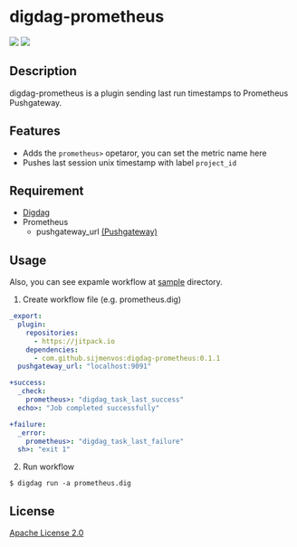 # digdag-prometheus
[![](https://jitpack.io/v/sijmenvos/digdag-prometheus.svg?style=flat-square)](https://jitpack.io/#sijmenvos/digdag-prometheus)
[![](https://jitpack.io/v/sijmenvos/digdag-prometheus/month.svg?style=flat-square)](https://jitpack.io/#sijmenvos/digdag-prometheus)

## Description
digdag-prometheus is a plugin sending last run timestamps to Prometheus Pushgateway.

## Features

- Adds the `prometheus>` opetaror, you can set the metric name here
- Pushes last session unix timestamp with label `project_id`

## Requirement

- [Digdag](https://www.digdag.io/)
- Prometheus
  - pushgateway_url [(Pushgateway)](https://github.com/prometheus/pushgateway)

## Usage
Also, you can see expamle workflow at [sample](https://github.com/sijmenvos/digdag-prometheus/tree/master/sample) directory.

1. Create workflow file (e.g. prometheus.dig)

  ```yaml
  _export:
    plugin:
      repositories:
        - https://jitpack.io
      dependencies:
        - com.github.sijmenvos:digdag-prometheus:0.1.1
    pushgateway_url: "localhost:9091"

  +success:
    _check:
      prometheus>: "digdag_task_last_success"
    echo>: "Job completed successfully"

  +failure:
    _error:
      prometheus>: "digdag_task_last_failure"
    sh>: "exit 1"

  ```

2. Run workflow
  ```console
  $ digdag run -a prometheus.dig
  ```

## License

[Apache License 2.0](LICENSE)
